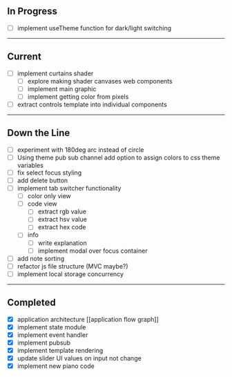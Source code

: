 
## In Progress
- [ ] implement useTheme function for dark/light switching

---

## Current
- [ ] implement curtains shader
	- [ ] explore making shader canvases web components
	- [ ] implement main graphic
	- [ ] implement getting color from pixels
- [ ] extract controls template into individual components 

---

## Down the Line
- [ ] experiment with 180deg arc instead of circle
- [ ] Using theme pub sub channel add option to assign colors to css theme variables
- [ ] fix select focus styling
- [ ] add delete button
- [ ] implement tab switcher functionality
	- [ ] color only view
	- [ ] code view
		- [ ] extract rgb value
		- [ ] extract hsv value
		- [ ] extract hex code
	- [ ] info
		- [ ] write explanation
		- [ ] implement modal over focus container
- [ ] add note sorting
- [ ] refactor js file structure (MVC maybe?)
- [ ] implement local storage concurrency

 ---

## Completed
- [x] application architecture [[application flow graph]]
- [x] implement state module
- [x] implement event handler
- [x] implement pubsub 
- [x] implement template rendering
- [x] update slider UI values on input not change
- [x] implement new piano code